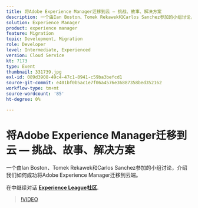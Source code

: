 ```yaml
---
title: 将Adobe Experience Manager迁移到云 — 挑战、故事、解决方案
description: 一个由Ian Boston、Tomek Rekawek和Carlos Sanchez参加的小组讨论，介绍我们如何成功将Adobe Experience Manager迁移到云端。 此会话作为Adobe Developers Live内容事件的一部分提供。
solution: Experience Manager
product: experience manager
feature: Migration
topic: Development, Migration
role: Developer
level: Intermediate, Experienced
version: Cloud Service
kt: 7173
type: Event
thumbnail: 331739.jpg
exl-id: 089d3908-49c4-47c1-8941-c59ba3befcd1
source-git-commit: e401bf0b5ac1e7f06a4576e36887358bed352162
workflow-type: tm+mt
source-wordcount: '85'
ht-degree: 0%

---
```


# 将Adobe Experience Manager迁移到云 — 挑战、故事、解决方案

一个由Ian Boston、Tomek Rekawek和Carlos Sanchez参加的小组讨论，介绍我们如何成功将Adobe Experience Manager迁移到云端。

在中继续对话 **[Experience League社区](https://adobe.ly/36Yd3v6)**.

>[!VIDEO](https://video.tv.adobe.com/v/331739/?quality=12&learn=on&hidetitle=true)
